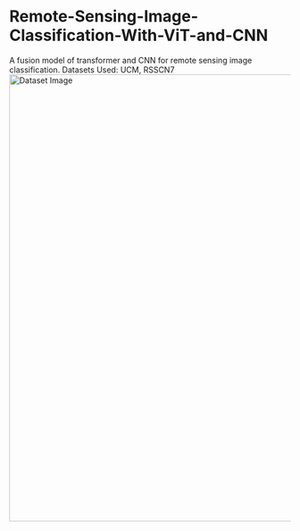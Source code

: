 # Remote-Sensing-Image-Classification-With-ViT-and-CNN
A fusion model of transformer and CNN for remote sensing image classification. Datasets Used: UCM, RSSCN7
<img align="center" height="800px" width="1000px" src="https://raw.githubusercontent.com/NifulIslam/Remote-Sensing-Image-Classification-With-ViT-and-CNN/main/vit-cnn.png" alt="Dataset Image">
